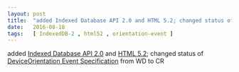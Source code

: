 ```yaml
---
layout: post
title:  "added Indexed Database API 2.0 and HTML 5.2; changed status of DeviceOrientation Event Specification from WD to CR"
date:   2016-08-18
tags:   [ IndexedDB-2 , html52 , orientation-event ]
---
```


added [Indexed Database API 2.0](/spec/IndexedDB-2) and [HTML 5.2](/spec/html52); changed status of [DeviceOrientation Event Specification](/spec/orientation-event) from WD to CR

